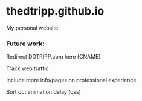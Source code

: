 # thedtripp.github.io

My personal website

### Future work:

Redirect DDTRIPP.com here (CNAME)

Track web traffic

Include more info/pages on professional experience

Sort out animation delay (css)
